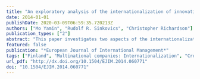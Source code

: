 ```yaml
---
title: "An exploratory analysis of the internationalization of innovative activity in Finnish multinational enterprises"
date: 2014-01-01
publishDate: 2020-03-09T06:59:35.720213Z
authors: ["Mo Yamin", "Rudolf R. Sinkovics", "Christopher Richardson"]
publication_types: ["2"]
abstract: "This paper investigates two aspects of the internationalization of innovation in Finnish multinational companies, the growing innovativeness of foreign subsidiaries (‘creative subsidiaries’) and the phenomenon of ‘cross-fertilization’, between R&D labs in Finland and those in foreign subsidiaries, in the innovative process of Finnish MNEs. We review existing literature pertaining to innovation in multinational enterprises and the growing capability of foreign subsidiaries to undertake innovation. Consistent with the general thrust of the literature we test two hypothesis relating to subsidiary innovation and cross–fertilization between subsidiaries and the parent for 30 Finnish MNEs between the years 1975-1995, employing patent data from the US patent office. Our findings provide support for the hypotheses. We conclude by pointing out the limitations of the current study and deriving implications from our findings for future research. "
featured: false
publication: "*European Journal of International Management*"
tags: ["Finland", "Multinational companies: Internationalization", "Cross-fertilization", "Innovation", "Research and Development"]
url_pdf: "http://dx.doi.org/10.1504/EJIM.2014.060771"
doi: "10.1504/EJIM.2014.060771"
---
```


